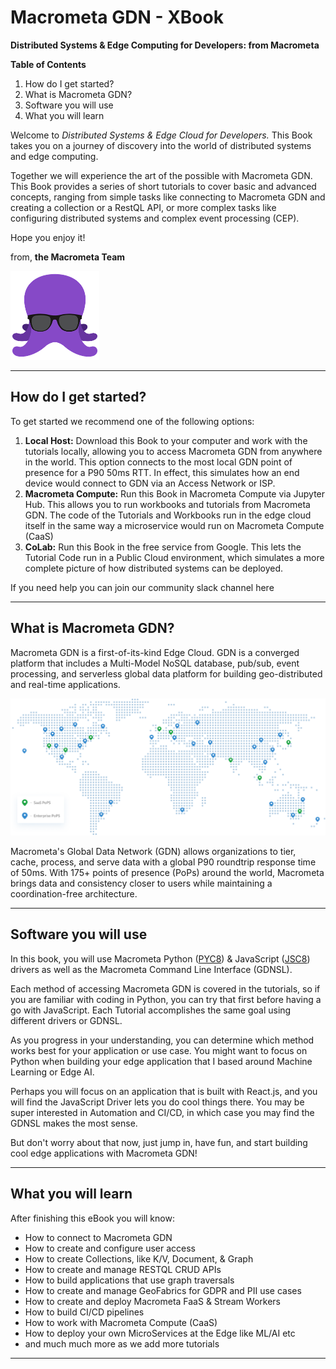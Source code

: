 # Macrometa GDN - XBook

**Distributed Systems & Edge Computing for Developers: from Macrometa**


**Table of Contents**
1. How do I get started?
2. What is Macrometa GDN?
3. Software you will use
4. What you will learn


Welcome to *Distributed Systems & Edge Cloud for Developers.* This Book takes you on a journey of discovery into the world of distributed systems and edge computing.

Together we will experience the art of the possible with Macrometa GDN. This Book provides a series of short tutorials to cover basic and advanced concepts, ranging from simple tasks like connecting to Macrometa GDN and creating a collection or a RestQL API, or more complex tasks like configuring distributed systems and complex event processing (CEP).

Hope you enjoy it!

from, **the Macrometa Team**

![smallocto](Octo10.png)

---

## How do I get started?

To get started we recommend one of the following options:

1. **Local Host:** Download this Book to your computer and work with the tutorials locally, allowing you to access Macrometa GDN from anywhere in the world. This option connects to the most local GDN point of presence for a P90 50ms RTT. In effect, this simulates how an end device would connect to GDN via an Access Network or ISP.
2. **Macrometa Compute:** Run this Book in Macrometa Compute via Jupyter Hub. This allows you to run workbooks and tutorials from Macrometa GDN. The code of the Tutorials and Workbooks run in the edge cloud itself in the same way a microservice would run on Macrometa Compute (CaaS)
3. **CoLab:** Run this Book in the free service from Google. This lets the Tutorial Code run in a Public Cloud environment, which simulates a more complete picture of how distributed systems can be deployed.

If you need help you can join our community slack channel here

---

## What is Macrometa GDN?

Macrometa GDN is a first-of-its-kind Edge Cloud. GDN is a converged platform that includes a Multi-Model NoSQL database, pub/sub, event processing, and serverless global data platform for building geo-distributed and real-time applications.

![map](map.png)

Macrometa's Global Data Network (GDN) allows organizations to tier, cache, process, and serve data with a global P90 roundtrip response time of 50ms. With 175+ points of presence (PoPs) around the world, Macrometa brings data and consistency closer to users while maintaining a coordination-free architecture.

---

## Software you will use

In this book, you will use Macrometa Python ([PYC8](https://github.com/Macrometacorp/pyC8)) & JavaScript ([JSC8](https://github.com/Macrometacorp/jsC8)) drivers as well as the Macrometa Command Line Interface (GDNSL).

Each method of accessing Macrometa GDN is covered in the tutorials, so if you are familiar with coding in Python, you can try that first before having a go with JavaScript. Each Tutorial accomplishes the same goal using different drivers or GDNSL. 

As you progress in your understanding, you can determine which method works best for your application or use case. You might want to focus on Python when building your edge application that I based around Machine Learning or Edge AI. 

Perhaps you will focus on an application that is built with React.js, and you will find the JavaScript Driver lets you do cool things there. You may be super interested in Automation and CI/CD, in which case you may find the GDNSL makes the most sense. 

But don't worry about that now, just jump in, have fun, and start building cool edge applications with Macrometa GDN!

---

## What you will learn

After finishing this eBook you will know:

- How to connect to Macrometa GDN
- How to create and configure user access
- How to create Collections, like K/V, Document, & Graph
- How to create and manage RESTQL CRUD APIs
- How to build applications that use graph traversals
- How to create and manage GeoFabrics for GDPR and PII use cases
- How to create and deploy Macrometa FaaS & Stream Workers
- How to build CI/CD pipelines
- How to work with Macrometa Compute (CaaS)
- How to deploy your own MicroServices at the Edge like ML/AI etc
- and much much more as we add more tutorials

---
